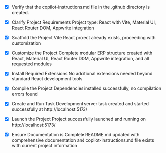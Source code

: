 <!-- Use this file to provide workspace-specific custom instructions to Copilot. For more details, visit https://code.visualstudio.com/docs/copilot/copilot-customization#_use-a-githubcopilotinstructionsmd-file -->
- [x] Verify that the copilot-instructions.md file in the .github directory is created.

- [x] Clarify Project Requirements
	Project type: React with Vite, Material UI, React Router DOM, Appwrite integration

- [x] Scaffold the Project
	Vite React project already exists, proceeding with customization

- [x] Customize the Project
	Complete modular ERP structure created with React, Material UI, React Router DOM, Appwrite integration, and all requested modules

- [x] Install Required Extensions
	No additional extensions needed beyond standard React development tools

- [x] Compile the Project
	Dependencies installed successfully, no compilation errors found

- [x] Create and Run Task
	Development server task created and started successfully at http://localhost:5173/

- [x] Launch the Project
	Project successfully launched and running on http://localhost:5173/

- [x] Ensure Documentation is Complete
	README.md updated with comprehensive documentation and copilot-instructions.md file exists with current project information
